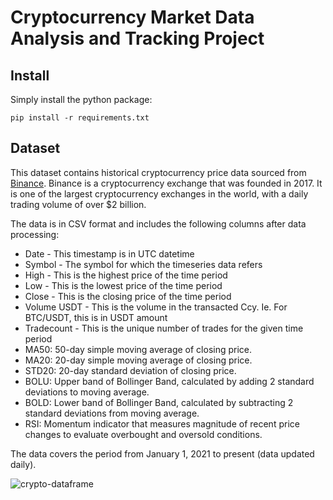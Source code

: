 # Cryptocurrency Market Data Analysis and Tracking Project

## Install

Simply install the python package:
```shell
pip install -r requirements.txt
```

## Dataset

This dataset contains historical cryptocurrency price data sourced from [Binance](https://www.cryptodatadownload.com/data/binance/). Binance is a cryptocurrency exchange that was founded in 2017. It is one of the largest cryptocurrency exchanges in the world, with a daily trading volume of over $2 billion.

The data is in CSV format and includes the following columns after data processing:

- Date - This timestamp is in UTC datetime
- Symbol - The symbol for which the timeseries data refers
- High - This is the highest price of the time period
- Low - This is the lowest price of the time period
- Close - This is the closing price of the time period
- Volume USDT - This is the volume in the transacted Ccy. Ie. For BTC/USDT, this is in USDT amount
- Tradecount - This is the unique number of trades for the given time period
- MA50: 50-day simple moving average of closing price.
- MA20: 20-day simple moving average of closing price.
- STD20: 20-day standard deviation of closing price.
- BOLU: Upper band of Bollinger Band, calculated by adding 2 standard deviations to moving average.
- BOLD: Lower band of Bollinger Band, calculated by subtracting 2 standard deviations from moving average.
- RSI: Momentum indicator that measures magnitude of recent price changes to evaluate overbought and oversold conditions.

The data covers the period from January 1, 2021 to present (data updated daily).

![crypto-dataframe](https://github.com/carmen41511/Crypto-Data-Analysis-and-Tracking-Project/assets/53323902/d5b89b53-c78e-4b95-ba41-7926d9bd0a6e)



